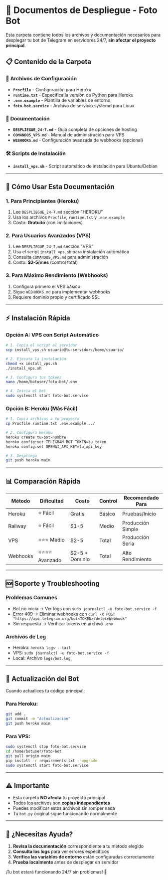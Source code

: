 # 📁 Documentos de Despliegue - Foto Bot

Esta carpeta contiene todos los archivos y documentación necesarios para desplegar tu bot de Telegram en servidores 24/7, **sin afectar el proyecto principal**.

## 📋 Contenido de la Carpeta

### 🚀 **Archivos de Configuración**
- **`Procfile`** - Configuración para Heroku
- **`runtime.txt`** - Especifica la versión de Python para Heroku
- **`.env.example`** - Plantilla de variables de entorno
- **`foto-bot.service`** - Archivo de servicio systemd para Linux

### 📖 **Documentación**
- **`DESPLIEGUE_24-7.md`** - Guía completa de opciones de hosting
- **`COMANDOS_VPS.md`** - Manual de administración para VPS
- **`WEBHOOKS.md`** - Configuración avanzada de webhooks (opcional)

### 🛠️ **Scripts de Instalación**
- **`install_vps.sh`** - Script automático de instalación para Ubuntu/Debian

---

## 🎯 **Cómo Usar Esta Documentación**

### **1. Para Principiantes (Heroku)**
1. Lee `DESPLIEGUE_24-7.md` sección "HEROKU"
2. Usa los archivos `Procfile`, `runtime.txt` y `.env.example`
3. Costo: **Gratuito** (con limitaciones)

### **2. Para Usuarios Avanzados (VPS)**
1. Lee `DESPLIEGUE_24-7.md` sección "VPS"
2. Usa el script `install_vps.sh` para instalación automática
3. Consulta `COMANDOS_VPS.md` para administración
4. Costo: **$2-5/mes** (control total)

### **3. Para Máximo Rendimiento (Webhooks)**
1. Configura primero el VPS básico
2. Sigue `WEBHOOKS.md` para implementar webhooks
3. Requiere dominio propio y certificado SSL

---

## ⚡ **Instalación Rápida**

### **Opción A: VPS con Script Automático**
```bash
# 1. Copia el script al servidor
scp install_vps.sh usuario@tu-servidor:/home/usuario/

# 2. Ejecuta la instalación
chmod +x install_vps.sh
./install_vps.sh

# 3. Configura tus tokens
nano /home/botuser/foto-bot/.env

# 4. Inicia el bot
sudo systemctl start foto-bot.service
```

### **Opción B: Heroku (Más Fácil)**
```bash
# 1. Copia archivos a tu proyecto
cp Procfile runtime.txt .env.example ../

# 2. Configura Heroku
heroku create tu-bot-nombre
heroku config:set TELEGRAM_BOT_TOKEN=tu_token
heroku config:set OPENAI_API_KEY=tu_api_key

# 3. Despliega
git push heroku main
```

---

## 📊 **Comparación Rápida**

| Método | Dificultad | Costo | Control | Recomendado Para |
|--------|------------|-------|---------|------------------|
| Heroku | ⭐ Fácil | Gratis | Básico | Pruebas/Inicio |
| Railway | ⭐ Fácil | $1-5 | Medio | Producción Simple |
| VPS | ⭐⭐⭐ Medio | $2-5 | Total | Producción Seria |
| Webhooks | ⭐⭐⭐⭐ Avanzado | $2-5 + Dominio | Total | Alto Rendimiento |

---

## 🆘 **Soporte y Troubleshooting**

### **Problemas Comunes**
- Bot no inicia → Ver logs con `sudo journalctl -u foto-bot.service -f`
- Error 409 → Eliminar webhooks con `curl -X POST "https://api.telegram.org/bot<TOKEN>/deleteWebhook"`
- Sin respuesta → Verificar tokens en archivo `.env`

### **Archivos de Log**
- Heroku: `heroku logs --tail`
- VPS: `sudo journalctl -u foto-bot.service -f`
- Local: Archivo `logs/bot.log`

---

## 🔄 **Actualización del Bot**

Cuando actualices tu código principal:

### **Para Heroku:**
```bash
git add .
git commit -m "Actualización"
git push heroku main
```

### **Para VPS:**
```bash
sudo systemctl stop foto-bot.service
cd /home/botuser/foto-bot
git pull origin main
pip install -r requirements.txt --upgrade
sudo systemctl start foto-bot.service
```

---

## ⚠️ **Importante**

- Esta carpeta **NO afecta** tu proyecto principal
- Todos los archivos son **copias independientes**
- Puedes modificar estos archivos sin romper nada
- Tu `bot.py` original sigue funcionando normalmente

---

## 🤝 **¿Necesitas Ayuda?**

1. **Revisa la documentación** correspondiente a tu método elegido
2. **Consulta los logs** para ver errores específicos
3. **Verifica las variables de entorno** están configuradas correctamente
4. **Prueba localmente** antes de desplegar en servidor

¡Tu bot estará funcionando 24/7 sin problemas! 🎉